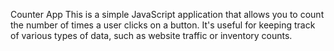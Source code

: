 Counter App
This is a simple JavaScript application that allows you to count the number of times a user clicks on a button. It's useful for keeping track of various types of data, such as website traffic or inventory counts.